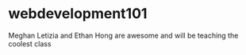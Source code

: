 # webdevelopment101
Meghan Letizia and Ethan Hong are awesome and will be teaching the coolest class
